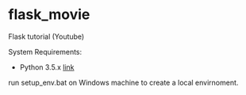 # flask_movie
Flask tutorial (Youtube)

System Requirements:
* Python 3.5.x [link](https://www.python.org/downloads/release/python-353/)

run setup_env.bat on Windows machine to create a local envirnoment.
